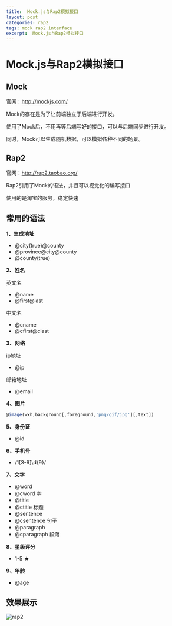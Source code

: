 ```yaml
---
title:  Mock.js与Rap2模拟接口
layout: post
categories: rap2
tags: mock rap2 interface
excerpt:  Mock.js与Rap2模拟接口
---
```


# Mock.js与Rap2模拟接口

## Mock

官网：http://mockjs.com/

Mock的存在是为了让前端独立于后端进行开发。

使用了Mock后，不用再等后端写好的接口，可以与后端同步进行开发。

同时，Mock可以生成随机数据，可以模拟各种不同的场景。

## Rap2

官网：http://rap2.taobao.org/

Rap2引用了Mock的语法，并且可以视觉化的编写接口

使用的是淘宝的服务，稳定快速

## 常用的语法

**1、生成地址**

- @city(true)@county
- @province@city@county
- @county(true)

**2、姓名**

英文名

- @name
- @first@last

中文名

- @cname
- @cfirst@clast

**3、网络**

ip地址

- @ip

邮箱地址

- @email

**4、图片**

```js
@image(wxh,background[,foreground,'png/gif/jpg'][,text])
```

**5、身份证**

- @id

**6、手机号**

- /1[3-9]\d{9}/

**7、文字**

- @word
- @cword  字
- @title
- @ctitle  标题
- @sentence
- @csentence  句子
- @paragraph
- @cparagraph  段落

**8、星级评分**

- 1-5  ★

**9、年龄**

- @age

## 效果展示

![rap2](https://hn-failte.github.io/assets/posts/rap2.png)

